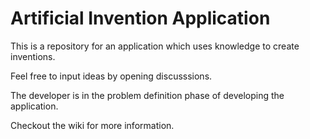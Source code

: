 # Artificial Invention Application

This is a repository for an application which uses knowledge to create inventions.

Feel free to input ideas by opening discusssions.

The developer is in the problem definition phase of developing the application.

Checkout the wiki for more information.
